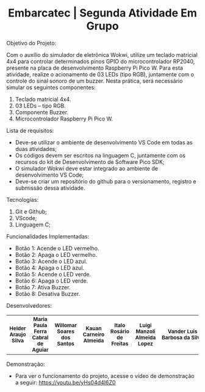 
<h1 align="center">Embarcatec | Segunda Atividade Em Grupo</h1>

Objetivo do Projeto:

Com o auxílio do simulador de eletrônica Wokwi, utilize um teclado matricial 4x4 para controlar determinados pinos GPIO do microcontrolador RP2040, presente na placa de desenvolvimento Raspberry Pi Pico W. Para esta atividade, realize o acionamento de 03 LEDs (tipo RGB), juntamente com o controle do sinal sonoro de um buzzer. 
Nesta prática, será necessário simular os seguintes componentes: 
1) Teclado matricial 4x4. 
2) 03 LEDs – tipo RGB. 
3) Componente Buzzer. 
4) Microcontrolador Raspberry Pi Pico W. 

Lista de requisitos:

- Deve-se utilizar o ambiente de desenvolvimento VS Code em todas as duas atividades; 
- Os códigos devem ser escritos na linguagem C, juntamente com os recursos do kit de Desenvolvimento de Software Pico SDK; 
- O simulador Wokwi deve estar integrado ao ambiente de desenvolvimento VS Code; 
- Deve-se criar um repositório do github para o versionamento, registro e submissão dessa atividade.

Tecnologias:

1. Git e Github;
2. VScode;
3. Linguagem C;

Funcionalidades Implementadas:

- Botão 1: Acende o LED vermelho.
- Botão 2: Apaga o LED vermelho.
- Botão 3: Acende o LED azul.
- Botão 4: Apaga o LED azul.
- Botão 5: Acende o LED verde.
- Botão 6: Apaga o LED verde.
- Botão 7: Ativa Buzzer.
- Botão 8: Desativa Buzzer.


Desenvolvedores:
 
<table>
  <tr>
    <td align="center">  <sub><b> Helder Araujo Silva </b></td>
    <td align="center"> <sub><b> Maria Paula Ferra Cabral de Aguiar </b></td>
    <td align="center"> <sub><b> Willomar Soares dos Santos </b></td>
    <td align="center"> <sub><b> Kauan Carneiro Almeida </b></td>
    <td align="center"> <sub><b> Italo Rosário de Freitas </b></td>
    <td align="center"> <sub><b> Luigi Manzoli Almeida Lopez </b></td>
    <td align="center"> <sub><b> Vander Luis Barbosa da Silva </b></td>
    </tr>
</table>

Demonstração: 
- Para ver o funcionamento do projeto, acesse o vídeo de demonstração a seguir: 
https://youtu.be/yHs04d4I6Z0
    

   

